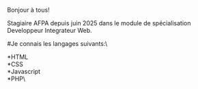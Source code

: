 Bonjour à tous!

Stagiaire AFPA depuis juin 2025 dans le module de spécialisation Developpeur Integrateur Web.

#Je connais les langages suivants:\

*HTML\
*CSS\
*Javascript\
*PHP\

<!--
**DavidA1983/DavidA1983** is a ✨ _special_ ✨ repository because its `README.md` (this file) appears on your GitHub profile.

Here are some ideas to get you started:

- 🔭 I’m currently working on ...
- 🌱 I’m currently learning ...
- 👯 I’m looking to collaborate on ...
- 🤔 I’m looking for help with ...
- 💬 Ask me about ...
- 📫 How to reach me: ...
- 😄 Pronouns: ...
- ⚡ Fun fact: ...
-->

